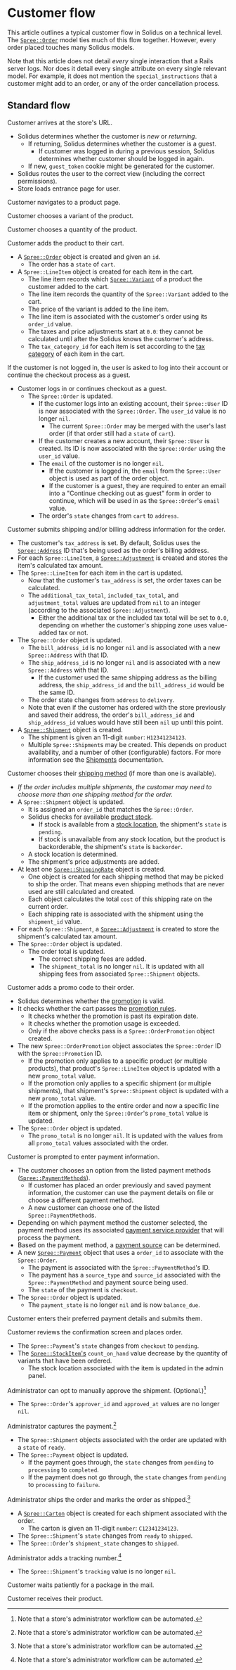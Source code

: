 # Customer flow

This article outlines a typical customer flow in Solidus on a technical level.
The [`Spree::Order`][spree-order] model ties much of this flow together.
However, every order placed touches many Solidus models.

Note that this article does not detail _every_ single interaction that a Rails
server logs. Nor does it detail every single attribute on every single relevant
model. For example, it does not mention the `special_instructions` that a
customer might add to an order, or any of the order cancellation process.

## Standard flow

Customer arrives at the store's URL.

- Solidus determines whether the customer is _new_ or _returning_.
  - If returning, Solidus determines whether the customer is a guest.
    - If customer was logged in during a previous session, Solidus determines
      whether customer should be logged in again.
  - If new, `guest_token` cookie might be generated for the customer.
- Solidus routes the user to the correct view (including the correct
  permissions).
- Store loads entrance page for user.

Customer navigates to a product page.

Customer chooses a variant of the product.

Customer chooses a quantity of the product.

Customer adds the product to their cart.

- A [`Spree::Order`][spree-order] object is created and given an `id`.
  - The order has a `state` of `cart`.
- A `Spree::LineItem` object is created for each item in the cart.
  - The line item records which [`Spree::Variant`][spree-variant] of a product
    the customer added to the cart.
  - The line item records the quantity of the `Spree::Variant` added to
    the cart.
  - The price of the variant is added to the line item.
  - The line item is associated with the customer's order using its
    `order_id` value.
  - The taxes and price adjustments start at `0.0`: they cannot be
    calculated until after the Solidus knows the customer's address.
  - The `tax_category_id` for each item is set according to the [tax
    category][tax-categories] of each item in the cart.

[spree-order]: overview.html
[spree-variant]: ../products-and-variants/variants.html
[tax-categories]: ../taxation/overview.html#tax-categories

If the customer is not logged in, the user is asked to log into their
account or continue the checkout process as a guest.

- Customer logs in or continues checkout as a guest.
  - The `Spree::Order` is updated.
    - If the customer logs into an existing account, their `Spree::User`
      ID is now associated with the `Spree::Order`. The `user_id` value is
      no longer `nil`.
      - The current `Spree::Order` may be merged with the user's last
        order (if that order still had a `state` of `cart`).
    - If the customer creates a new account, their `Spree::User` is
      created. Its ID is now associated with the `Spree::Order` using
      the `user_id` value.
    - The `email` of the customer is no longer `nil`.
      - If the customer is logged in, the `email` from the `Spree::User`
        object is used as part of the order object.
      - If the customer is a guest, they are required to enter an
        email into a "Continue checking out as guest" form in order to
        continue, which will be used in as the `Spree::Order`'s `email`
        value.
    - The order's `state` changes from `cart` to `address`.

Customer submits shipping and/or billing address information for the
order.

- The customer's `tax_address` is set. By default, Solidus uses the
  [`Spree::Address`][spree-address] ID that's being used as the order's billing
  address.
- For each `Spree::LineItem`, a [`Spree::Adjustment`][spree-adjustment] is
  created and stores the item's calculated tax amount.
- The `Spree::LineItem` for each item in the cart is updated.
  - Now that the customer's `tax_address` is set, the order taxes can be
    calculated.
  - The `additional_tax_total`, `included_tax_total`, and `adjustment_total`
    values are updated from `nil` to an integer (according to the associated
    `Spree::Adjustment`).
    - Either the additional tax or the included tax total will be set to
      `0.0`, depending on whether the customer's shipping zone uses
      value-added tax or not.
- The `Spree::Order` object is updated.
  - The `bill_address_id` is no longer `nil` and is associated with a new
    `Spree::Address` with that ID.
  - The `ship_address_id` is no longer `nil` and is associated with a new
    `Spree::Address` with that ID.
    - If the customer used the same shipping address as the billing
      address, the `ship_address_id` and the `bill_address_id` would be
      the same ID.
  - The order state changes from `address` to `delivery`.
  - Note that even if the customer has ordered with the store previously and
    saved their address, the order's `bill_address_id` and `ship_address_id`
    values would have still been `nil` up until this point.
- A [`Spree::Shipment`][spree-shipment] object is created.
  - The shipment is given an 11-digit `number`: `H12341234123`.
  - Multiple `Spree::Shipment`s may be created. This depends on product
    availability, and a number of other (configurable) factors. For more
    information see the [Shipments][spree-shipment] documentation.

[spree-address]: ../users/addresses.html
[spree-adjustment]: ../adjustments/overview.html
[spree-shipment]: ../shipments/overview.html

Customer chooses their [shipping method][shipping-methods] (if more than one is
available).

- _If the order includes multiple shipments, the customer may need to choose
  more than one shipping method for the order._
- A `Spree::Shipment` object is updated.
  - It is assigned an `order_id` that matches the `Spree::Order`.
  - Solidus checks for available [product stock][inventory].
    - If stock is available from a [stock location][stock-locations], the
      shipment's `state` is `pending`.
    - If stock is unavailable from any stock location, but the product is
      backorderable, the shipment's `state` is `backorder`.
  - A stock location is determined.
  - The shipment's price adjustments are added.
- At least one [`Spree::ShippingRate`][shipping-rates] object is created.
  - One object is created for each shipping method that may be picked to ship
    the order. That means even shipping methods that are never used are still
    calculated and created.
  - Each object calculates the total `cost` of this shipping rate on the current
    order.
  - Each shipping rate is associated with the shipment using the `shipment_id`
    value.
- For each `Spree::Shipment`, a [`Spree::Adjustment`][spree-adjustment] is
  created to store the shipment's calculated tax amount.
- The `Spree::Order` object is updated.
  - The order total is updated.
    - The correct shipping fees are added.
    - The `shipment_total` is no longer `nil`. It is updated with all
      shipping fees from associated `Spree::Shipment` objects.

[inventory]: ../inventory/overview.html
[shipping-methods]: ../shipments/overview.html#shipping-methods
[shipping-rates]: ../shipments/overview.html#shipping-rates
[stock-locations]: ../inventory/overview.html#stock-locations

<!-- TODO:
  What happens if shipping costs are taxable?
-->

Customer adds a promo code to their order.

- Solidus determines whether the [promotion][spree-promotion] is valid.
- It checks whether the cart passes the [promotion rules][promotion-rules].
  - It checks whether the promotion is past its expiration date.
  - It checks whether the promotion usage is exceeded.
  - Only if the above checks pass is a `Spree::OrderPromotion` object
    created.
- The new `Spree::OrderPromotion` object associates the `Spree::Order` ID
  with the `Spree::Promotion` ID.
  - If the promotion only applies to a specific product (or multiple
    products), that product's `Spree::LineItem` object is updated with a new
   `promo_total` value.
  - If the promotion only applies to a specific shipment (or multiple
    shipments), that shipment's `Spree::Shipment` object is updated with a new
    `promo_total` value.
  - If the promotion applies to the entire order and now a specific line
    item or shipment, only the `Spree::Order`'s	 `promo_total` value is
    updated.
- The `Spree::Order` object is updated.
  - The `promo_total` is no longer `nil`. It is updated with the values
    from all `promo_total` values associated with the order.

[promotion-rules]: ../promotions/promotion-rules.html
[spree-promotion]: ../promotions/overview.html

Customer is prompted to enter payment information.

- The customer chooses an option from the listed payment methods
  ([`Spree::PaymentMethod`s][spree-payment-method]).
  - If customer has placed an order previously and saved payment
    information, the customer can use the payment details on file or
    choose a different payment method.
  - A new customer can choose one of the listed `Spree::PaymentMethod`s.
- Depending on which payment method the customer selected, the payment method
  uses its associated [payment service provider][payment-service-providers] that
  will process the payment.
- Based on the payment method, a [payment source][spree-payment-source] can be
  determined.
- A new [`Spree::Payment`][spree-payment] object that uses a `order_id` to
  associate with the `Spree::Order`.
  - The payment is associated with the `Spree::PaymentMethod`'s ID.
  - The payment has a `source_type` and `source_id` associated with the
    `Spree::PaymentMethod` and payment source being used.
  - The `state` of the payment is `checkout`.
- The `Spree::Order` object is updated.
  - The `payment_state` is no longer `nil` and is now `balance_due`.

[payment-service-providers]: ../payments/payment-service-providers.html
[spree-payment]: ../payments/payments.html
[spree-payment-method]: ../payments/payment-methods.html
[spree-payment-source]: ../payments/payment-sources.html

Customer enters their preferred payment details and submits them.

Customer reviews the confirmation screen and places order.

- The `Spree::Payment`'s `state` changes from `checkout` to `pending`.
- The [`Spree::StockItem`'s][spree-stock-item] `count_on_hand` value decrease by
  the quantity of variants that have been ordered.
  - The stock location associated with the item is updated in the admin
    panel.

Administrator can opt to manually approve the shipment. (Optional.)[^1]

- The `Spree::Order`'s `approver_id` and `approved_at` values are no
  longer `nil`.

[spree-stock-item]: ../inventory/stock-items.html

Administrator captures the payment.[^1]

- The `Spree::Shipment` objects associated with the order are updated with a
  `state` of `ready`.
- The `Spree::Payment` object is updated.
  - If the payment goes through, the `state` changes from `pending` to
    `processing` to `completed`.
  - If the payment does not go through, the `state` changes from
    `pending` to `processing` to `failure`.

Administrator ships the order and marks the order as shipped.[^1]

- A [`Spree::Carton`][spree-carton] object is created for each shipment
  associated with the order.
  - The carton is given an 11-digit `number`: `C12341234123`.
- The `Spree::Shipment`'s `state` changes from `ready` to `shipped`.
- The `Spree::Order`'s `shipment_state` changes to `shipped`.

[spree-carton]: ../shipments/cartons.html

Administrator adds a tracking number.[^1]

- The `Spree::Shipment`'s `tracking` value is no longer `nil`.

Customer waits patiently for a package in the mail.

Customer receives their product.

[^1]: Note that a store's administrator workflow can be automated.
